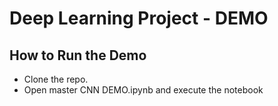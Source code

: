 # Deep Learning Project - DEMO

## How to Run the Demo
* Clone the repo.
* Open master CNN DEMO.ipynb and execute the notebook
